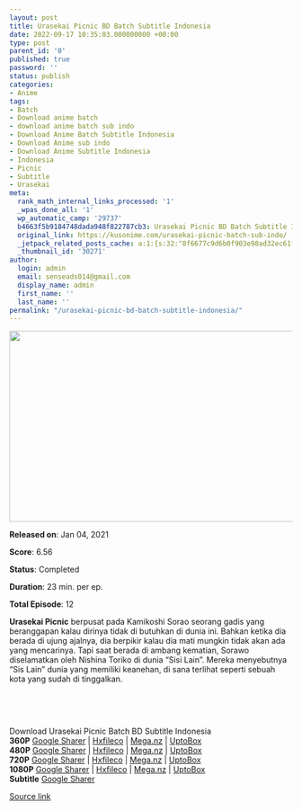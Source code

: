 ```yaml
---
layout: post
title: Urasekai Picnic BD Batch Subtitle Indonesia
date: 2022-09-17 10:35:03.000000000 +00:00
type: post
parent_id: '0'
published: true
password: ''
status: publish
categories:
- Anime
tags:
- Batch
- Download anime batch
- download anime batch sub indo
- Download Anime Batch Subtitle Indonesia
- Download Anime sub indo
- Download Anime Subtitle Indonesia
- Indonesia
- Picnic
- Subtitle
- Urasekai
meta:
  rank_math_internal_links_processed: '1'
  _wpas_done_all: '1'
  wp_automatic_camp: '29737'
  b4663f5b9184748dada948f822787cb3: Urasekai Picnic BD Batch Subtitle Indonesia
  original_link: https://kusonime.com/urasekai-picnic-batch-sub-indo/
  _jetpack_related_posts_cache: a:1:{s:32:"8f6677c9d6b0f903e98ad32ec61f8deb";a:2:{s:7:"expires";i:1663455443;s:7:"payload";a:3:{i:0;a:1:{s:2:"id";i:30055;}i:1;a:1:{s:2:"id";i:30079;}i:2;a:1:{s:2:"id";i:29879;}}}}
  _thumbnail_id: '30271'
author:
  login: admin
  email: senseads014@gmail.com
  display_name: admin
  first_name: ''
  last_name: ''
permalink: "/urasekai-picnic-bd-batch-subtitle-indonesia/"
---
```

<p><img width="523" height="340" src="{{ site.baseurl }}/assets/2022/09/Urasekai-Picnic-523x340.jpg" class="attachment-thumb-large size-thumb-large wp-post-image" alt="" loading="lazy" title="Urasekai Picnic BD Batch Subtitle Indonesia" srcset="https://kusonime.com/wp-content/uploads/2021/02/Urasekai-Picnic-523x340.jpg 523w, https://kusonime.com/wp-content/uploads/2021/02/Urasekai-Picnic-300x195.jpg 300w, https://kusonime.com/wp-content/uploads/2021/02/Urasekai-Picnic-768x499.jpg 768w, https://kusonime.com/wp-content/uploads/2021/02/Urasekai-Picnic-520x338.jpg 520w, https://kusonime.com/wp-content/uploads/2021/02/Urasekai-Picnic.jpg 1000w" sizes="(max-width: 523px) 100vw, 523px" />
<p><b>Released on</b>: Jan 04, 2021</p>
<p>
<p><b>Score</b>: 6.56</p>
<p>
<p><b>Status</b>: Completed</p>
<p>
<p><b>Duration</b>: 23 min. per ep.</p>
<p>
<p><b>Total Episode</b>: 12</p>
<p>
<p><strong>Urasekai Picnic</strong> berpusat pada Kamikoshi Sorao seorang gadis yang beranggapan kalau dirinya tidak di butuhkan di dunia ini. Bahkan ketika dia berada di ujung ajalnya, dia berpikir kalau dia mati mungkin tidak akan ada yang mencarinya. Tapi saat berada di ambang kematian, Sorawo diselamatkan oleh Nishina Toriko di dunia “Sisi Lain”. Mereka menyebutnya “Sis Lain” dunia yang memiliki keanehan, di sana terlihat seperti sebuah kota yang sudah di tinggalkan.</p>
<p>
<p> </p>
<p>
<p> </p>
<p>
<div class="smokeddl">
<div class="smokettl">Download Urasekai Picnic Batch BD Subtitle Indonesia</div>
<div class="smokeurl"><strong>360P</strong> <a href="https://acefile.co/f/55057038/kusonime-piknik-ke-dunia-lain-bd-360p-rar" target="_blank" rel="noopener noreferrer">Google Sharer</a> | <a href="https://hxfile.co/weo3t038pc34" target="_blank" rel="noopener">Hxfileco</a> | <a href="https://mega.nz/file/UkMlDAAQ#Xef-IBdyvDkStAaNwMMioVdsV-gK7n4M4VP_Iq2-GXI" target="_blank" rel="noopener">Mega.nz</a> | <a href="https://uptobox.com/v0wgkuq5gxo5" target="_blank" rel="noopener">UptoBox</a></div>
<div class="smokeurl"><strong>480P</strong> <a href="https://acefile.co/f/55057040/kusonime-piknik-ke-dunia-lain-bd-480p-rar" target="_blank" rel="noopener noreferrer">Google Sharer</a> | <a href="https://hxfile.co/4vqqg9na6jkj" target="_blank" rel="noopener">Hxfileco</a> | <a href="https://mega.nz/file/MhMR2CyD#9w5DonZVvy7CmmugAiaPqyV_0x7VM-cZJ6Nczqj-hrQ" target="_blank" rel="noopener">Mega.nz</a> | <a href="https://uptobox.com/msd61dwbhugq" target="_blank" rel="noopener">UptoBox</a></div>
<div class="smokeurl"><strong>720P</strong> <a href="https://acefile.co/f/55057042/kusonime-piknik-ke-dunia-lain-bd-720p-rar" target="_blank" rel="noopener noreferrer">Google Sharer</a> | <a href="https://hxfile.co/6dfv8c1v9gbp" target="_blank" rel="noopener">Hxfileco</a> | <a href="https://mega.nz/file/NhNXGIpJ#QG0Vmv7ZqqjFmM9OdLkSyij8ORmGK2ljOSqdXwXrKQ8" target="_blank" rel="noopener">Mega.nz</a> | <a href="https://uptobox.com/bdidjrvjob68" target="_blank" rel="noopener">UptoBox</a></div>
<div class="smokeurl"><strong>1080P</strong> <a href="https://acefile.co/f/55057044/kusonime-piknik-ke-dunia-lain-bd-1080p-rar" target="_blank" rel="noopener noreferrer">Google Sharer</a> | <a href="https://hxfile.co/r73vzyo368zi" target="_blank" rel="noopener">Hxfileco</a> | <a href="https://mega.nz/file/YsVRCKQQ#7gkdIf0XRzC3ZLOQO_TQS2ZhhhcxBJ52lZoaG1Ns8N4" target="_blank" rel="noopener">Mega.nz</a> | <a href="https://uptobox.com/lt4zc35l66al" target="_blank" rel="noopener">UptoBox</a></div>
<div class="smokeurl"><strong>Subtitle</strong> <a href="https://acefile.co/f/55057644/" target="_blank" rel="noopener noreferrer">Google Sharer</a></div>
</div>
<p><a href="https://kusonime.com/urasekai-picnic-batch-sub-indo/">Source link </a></p>
